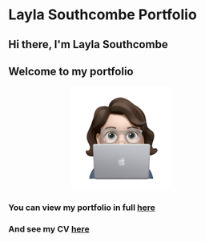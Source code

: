 # Layla Southcombe Portfolio

## Hi there, I'm Layla Southcombe
## Welcome to my portfolio
<img src="src/images/Memoji.png" alt="layla southcombe memoji" width="200" style="margin-left: 25%;"/>

### You can view my portfolio in full [here](https://laylasouthcombe.netlify.app/)
### And see my CV [here](https://docdro.id/7tZcCZL)
